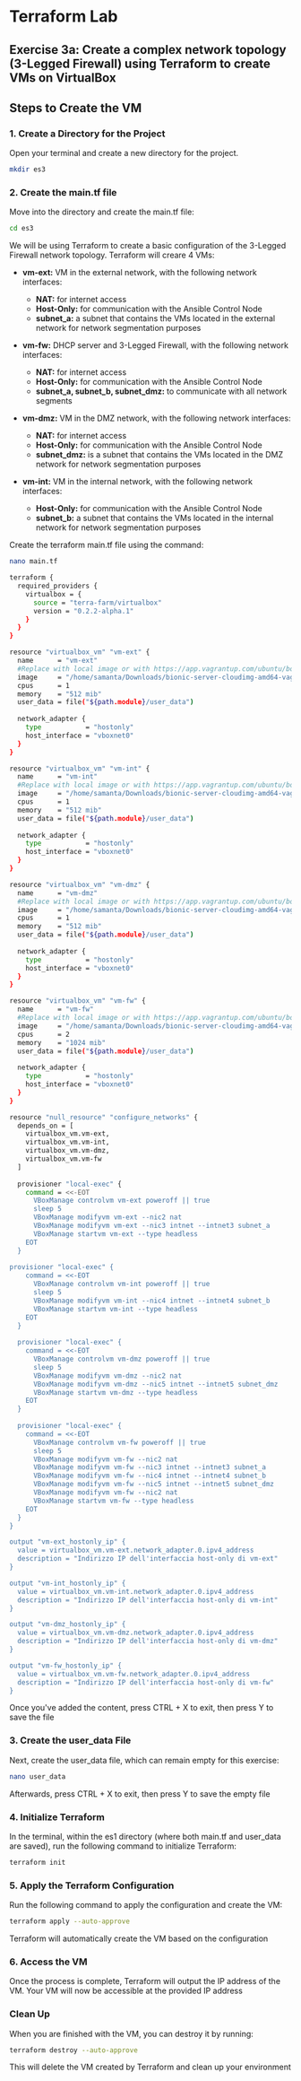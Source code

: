 # Terraform Lab

## Exercise 3a: Create a complex network topology (3-Legged Firewall) using Terraform to create VMs on VirtualBox 

## Steps to Create the VM

### 1. Create a Directory for the Project

Open your terminal and create a new directory for the project.

```bash
mkdir es3
```

### 2. Create the main.tf file
Move into the directory and create the main.tf file:
```bash
cd es3
```
We will be using Terraform to create a basic configuration of the 3-Legged Firewall network topology. Terraform will creare 4 VMs:
- **vm-ext:** VM in the external network, with the following network interfaces:
  - **NAT:**  for internet access
  - **Host-Only:** for communication with the Ansible Control Node
  - **subnet_a:** a subnet that contains the VMs located in the external network for network segmentation purposes
  
- **vm-fw:** DHCP server and 3-Legged Firewall, with the following network interfaces:
  - **NAT:**  for internet access
  - **Host-Only:** for communication with the Ansible Control Node
  - **subnet_a, subnet_b, subnet_dmz:** to communicate with all network segments

- **vm-dmz:** VM in the DMZ network, with the following network interfaces:
  - **NAT:**  for internet access
  - **Host-Only:** for communication with the Ansible Control Node
  - **subnet_dmz:** is a subnet that contains the VMs located in the DMZ network for network segmentation purposes
- **vm-int:** VM in the internal network, with the following network interfaces:
  - **Host-Only:** for communication with the Ansible Control Node
  - **subnet_b:** a subnet that contains the VMs located in the internal network for network segmentation purposes

Create the terraform main.tf file using the command:
```bash
nano main.tf
```

```bash
terraform {
  required_providers {
    virtualbox = {
      source = "terra-farm/virtualbox"
      version = "0.2.2-alpha.1"
    }
  }
}

resource "virtualbox_vm" "vm-ext" {
  name      = "vm-ext"
  #Replace with local image or with https://app.vagrantup.com/ubuntu/boxes/bionic64/versions/20180903.0.0/providers/virtualbox.box
  image     = "/home/samanta/Downloads/bionic-server-cloudimg-amd64-vagrant-20230607.0.1.box"
  cpus      = 1
  memory    = "512 mib"
  user_data = file("${path.module}/user_data")
  
  network_adapter {
    type           = "hostonly"
    host_interface = "vboxnet0"
  }
}

resource "virtualbox_vm" "vm-int" {
  name      = "vm-int"
  #Replace with local image or with https://app.vagrantup.com/ubuntu/boxes/bionic64/versions/20180903.0.0/providers/virtualbox.box
  image     = "/home/samanta/Downloads/bionic-server-cloudimg-amd64-vagrant-20230607.0.1.box"
  cpus      = 1
  memory    = "512 mib"
  user_data = file("${path.module}/user_data")
  
  network_adapter {
    type           = "hostonly"
    host_interface = "vboxnet0"
  }
}

resource "virtualbox_vm" "vm-dmz" {
  name      = "vm-dmz"
  #Replace with local image or with https://app.vagrantup.com/ubuntu/boxes/bionic64/versions/20180903.0.0/providers/virtualbox.box
  image     = "/home/samanta/Downloads/bionic-server-cloudimg-amd64-vagrant-20230607.0.1.box"
  cpus      = 1
  memory    = "512 mib"
  user_data = file("${path.module}/user_data")
  
  network_adapter {
    type           = "hostonly"
    host_interface = "vboxnet0"
  }
}

resource "virtualbox_vm" "vm-fw" {
  name      = "vm-fw"
  #Replace with local image or with https://app.vagrantup.com/ubuntu/boxes/bionic64/versions/20180903.0.0/providers/virtualbox.box
  image     = "/home/samanta/Downloads/bionic-server-cloudimg-amd64-vagrant-20230607.0.1.box"
  cpus      = 2
  memory    = "1024 mib"
  user_data = file("${path.module}/user_data")
  
  network_adapter {
    type           = "hostonly"
    host_interface = "vboxnet0"
  }
}

resource "null_resource" "configure_networks" {
  depends_on = [
    virtualbox_vm.vm-ext,
    virtualbox_vm.vm-int,
    virtualbox_vm.vm-dmz,
    virtualbox_vm.vm-fw
  ]
  
  provisioner "local-exec" {
    command = <<-EOT
      VBoxManage controlvm vm-ext poweroff || true
      sleep 5
      VBoxManage modifyvm vm-ext --nic2 nat
      VBoxManage modifyvm vm-ext --nic3 intnet --intnet3 subnet_a
      VBoxManage startvm vm-ext --type headless
    EOT
  }
  
provisioner "local-exec" {
    command = <<-EOT
      VBoxManage controlvm vm-int poweroff || true
      sleep 5
      VBoxManage modifyvm vm-int --nic4 intnet --intnet4 subnet_b
      VBoxManage startvm vm-int --type headless
    EOT
  }
  
  provisioner "local-exec" {
    command = <<-EOT
      VBoxManage controlvm vm-dmz poweroff || true
      sleep 5
      VBoxManage modifyvm vm-dmz --nic2 nat
      VBoxManage modifyvm vm-dmz --nic5 intnet --intnet5 subnet_dmz
      VBoxManage startvm vm-dmz --type headless
    EOT
  }
  
  provisioner "local-exec" {
    command = <<-EOT
      VBoxManage controlvm vm-fw poweroff || true
      sleep 5
      VBoxManage modifyvm vm-fw --nic2 nat
      VBoxManage modifyvm vm-fw --nic3 intnet --intnet3 subnet_a
      VBoxManage modifyvm vm-fw --nic4 intnet --intnet4 subnet_b
      VBoxManage modifyvm vm-fw --nic5 intnet --intnet5 subnet_dmz
      VBoxManage modifyvm vm-fw --nic2 nat
      VBoxManage startvm vm-fw --type headless
    EOT
  }
}

output "vm-ext_hostonly_ip" {
  value = virtualbox_vm.vm-ext.network_adapter.0.ipv4_address
  description = "Indirizzo IP dell'interfaccia host-only di vm-ext"
}

output "vm-int_hostonly_ip" {
  value = virtualbox_vm.vm-int.network_adapter.0.ipv4_address
  description = "Indirizzo IP dell'interfaccia host-only di vm-int"
}

output "vm-dmz_hostonly_ip" {
  value = virtualbox_vm.vm-dmz.network_adapter.0.ipv4_address
  description = "Indirizzo IP dell'interfaccia host-only di vm-dmz"
}

output "vm-fw_hostonly_ip" {
  value = virtualbox_vm.vm-fw.network_adapter.0.ipv4_address
  description = "Indirizzo IP dell'interfaccia host-only di vm-fw"
}
```
Once you've added the content, press CTRL + X to exit, then press Y to save the file

### 3. Create the user_data File

Next, create the user_data file, which can remain empty for this exercise:
```bash
nano user_data
```
Afterwards, press CTRL + X to exit, then press Y to save the empty file

### 4. Initialize Terraform

In the terminal, within the es1 directory (where both main.tf and user_data are saved), run the following command to initialize Terraform:
```bash
terraform init
```
### 5. Apply the Terraform Configuration

Run the following command to apply the configuration and create the VM:
```bash
terraform apply --auto-approve
```
Terraform will automatically create the VM based on the configuration

### 6. Access the VM
Once the process is complete, Terraform will output the IP address of the VM. Your VM will now be accessible at the provided IP address

### Clean Up

When you are finished with the VM, you can destroy it by running:
```bash
terraform destroy --auto-approve
```
This will delete the VM created by Terraform and clean up your environment
